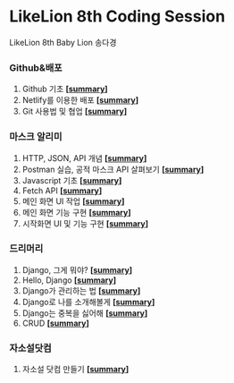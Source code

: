 # LikeLion 8th Coding Session
LikeLion 8th Baby Lion 송다경

### Github&배포

1. Github 기초 **[[summary](https://github.com/sa11k/LikeLion/blob/master/Github%20%26%20%EB%B0%B0%ED%8F%AC/Github%20%EA%B8%B0%EC%B4%88.md)]**
2. Netlify를 이용한 배포 **[[summary](https://github.com/sa11k/LikeLion/blob/master/Github%20%26%20%EB%B0%B0%ED%8F%AC/Netlify%EB%A5%BC%20%EC%9D%B4%EC%9A%A9%ED%95%9C%20%EB%B0%B0%ED%8F%AC.md)]**
3. Git 사용법 및 협업 **[[summary](https://github.com/sa11k/LikeLion/blob/master/Github%20%26%20%EB%B0%B0%ED%8F%AC/Github%20%ED%98%91%EC%97%85.md)]**

### 마스크 알리미

1. HTTP, JSON, API 개념 **[[summary](https://github.com/sa11k/LikeLion/blob/master/%EB%A7%88%EC%8A%A4%ED%81%AC%20%EC%95%8C%EB%A6%AC%EB%AF%B8/HTTP%2C%20JSON%2C%20API%20%EA%B0%9C%EB%85%90.md)]**
2. Postman 실습, 공적 마스크 API 살펴보기 **[[summary](https://github.com/sa11k/LikeLion/blob/master/%EB%A7%88%EC%8A%A4%ED%81%AC%20%EC%95%8C%EB%A6%AC%EB%AF%B8/Postman%20%EC%8B%A4%EC%8A%B5%2C%20%EA%B3%B5%EC%A0%81%20%EB%A7%88%EC%8A%A4%ED%81%AC%20API%20%EC%82%B4%ED%8E%B4%EB%B3%B4%EA%B8%B0.md)]**
3. Javascript 기초 **[[summary](https://github.com/sa11k/LikeLion/blob/master/%EB%A7%88%EC%8A%A4%ED%81%AC%20%EC%95%8C%EB%A6%AC%EB%AF%B8/Javascript%20%EA%B8%B0%EC%B4%88.md)]**
4. Fetch API **[[summary](https://github.com/sa11k/LikeLion/blob/master/%EB%A7%88%EC%8A%A4%ED%81%AC%20%EC%95%8C%EB%A6%AC%EB%AF%B8/Fetch%20API.md)]**
5. 메인 화면 UI 작업 **[[summary](https://github.com/sa11k/LikeLion/blob/master/%EB%A7%88%EC%8A%A4%ED%81%AC%20%EC%95%8C%EB%A6%AC%EB%AF%B8/%EB%A9%94%EC%9D%B8%20%ED%99%94%EB%A9%B4%20UI%20%EC%9E%91%EC%97%85.md)]**
6. 메인 화면 기능 구현 **[[summary](https://github.com/sa11k/LikeLion/blob/master/%EB%A7%88%EC%8A%A4%ED%81%AC%20%EC%95%8C%EB%A6%AC%EB%AF%B8/%EB%A9%94%EC%9D%B8%20%ED%99%94%EB%A9%B4%20%EA%B8%B0%EB%8A%A5%20%EA%B5%AC%ED%98%84.md)]**
7. 시작화면 UI 및 기능 구현 **[[summary](https://github.com/sa11k/LikeLion/blob/master/%EB%A7%88%EC%8A%A4%ED%81%AC%20%EC%95%8C%EB%A6%AC%EB%AF%B8/%EC%8B%9C%EC%9E%91%ED%99%94%EB%A9%B4%20UI%20%EB%B0%8F%20%EA%B8%B0%EB%8A%A5%20%EA%B5%AC%ED%98%84.md)]**

### 드리머리

1. Django, 그게 뭐야? **[[summary](https://github.com/sa11k/LikeLion/blob/master/%EB%93%9C%EB%A6%AC%EB%A8%B8%EB%A6%AC/Django%2C%20%EA%B7%B8%EA%B2%8C%20%EB%AD%90%EC%95%BC.md)]**
2. Hello, Django **[[summary](https://github.com/sa11k/LikeLion/blob/master/%EB%93%9C%EB%A6%AC%EB%A8%B8%EB%A6%AC/Hello%2C%20Django.md)]**
3. Django가 관리하는 법 **[[summary](https://github.com/sa11k/LikeLion/blob/master/%EB%93%9C%EB%A6%AC%EB%A8%B8%EB%A6%AC/Django%EA%B0%80%20%EA%B4%80%EB%A6%AC%ED%95%98%EB%8A%94%20%EB%B2%95.md)]**
4. Django로 나를 소개해볼게 **[[summary](https://github.com/sa11k/LikeLion/blob/master/%EB%93%9C%EB%A6%AC%EB%A8%B8%EB%A6%AC/Django%EB%A1%9C%20%EB%82%98%EB%A5%BC%20%EC%86%8C%EA%B0%9C%ED%95%B4%EB%B3%BC%EA%B2%8C.md)]**
5. Django는 중복을 싫어해 **[[summary](https://github.com/sa11k/LikeLion/blob/master/%EB%93%9C%EB%A6%AC%EB%A8%B8%EB%A6%AC/Django%EB%8A%94%20%EC%A4%91%EB%B3%B5%EC%9D%84%20%EC%8B%AB%EC%96%B4%ED%95%B4.md)]**
6. CRUD **[[summary](https://github.com/sa11k/LikeLion/blob/master/%EB%93%9C%EB%A6%AC%EB%A8%B8%EB%A6%AC/CRUD.md)]**

### 자소설닷컴

1. 자소설 닷컴 만들기 **[[summary]()]**